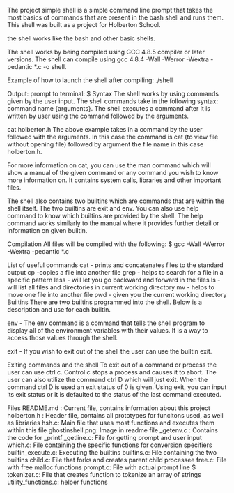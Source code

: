 The project simple shell is a simple command line prompt that takes the most basics of commands that are present in the bash shell and runs them. This shell was built as a project for Holberton School.

the shell works like the bash and other basic shells.

The shell works by being compiled using GCC 4.8.5 compiler or later versions. The shell can compile using gcc 4.8.4 -Wall -Werror -Wextra -pedantic *.c -o shell.

Example of how to launch the shell after compiling:
./shell

Output: prompt to terminal: $ 
Syntax
The shell works by using commands given by the user input. The shell commands take in the following syntax: command name {arguments}. The shell executes a command after it is written by user using the command followed by the arguments.

cat holberton.h The above example takes in a command by the user followed with the arguments. In this case the command is cat (to view file without opening file) followed by argument the file name in this case holberton.h.

For more information on cat, you can use the man command which will show a manual of the given command or any command you wish to know more information on. It contains system calls, libraries and other important files.

The shell also contains two builtins which are commands that are within the shell itself. The two builtins are exit and env. You can also use help command to know which builtins are provided by the shell. The help command works similarly to the manual where it provides further detail or information on given builtin.

Compilation
All files will be compiled with the following: $ gcc -Wall -Werror -Wextra -pedantic *.c

List of useful commands
cat - prints and concatenates files to the standard output
cp -copies a file into another file
grep - helps to search for a file in a specific pattern
less - will let you go backward and forward in the files
ls - will list all files and directories in current working directory
mv - helps to move one file into another file
pwd - given you the current working directory
Builtins
There are two builtins programmed into the shell. Below is a description and use for each builtin.

env - The env command is a command that tells the shell program to display all of the environment variables with their values. It is a way to access those values through the shell.

exit - If you wish to exit out of the shell the user can use the builtin exit.

Exiting commands and the shell
To exit out of a command or process the user can use ctrl c. Control c stops a process and causes it to abort. The user can also utilize the command ctrl D which will just exit. When the command ctrl D is used an exit status of 0 is given. Using exit, you can input its exit status or it is defaulted to the status of the last command executed.

Files
README.md : Current file, contains information about this project
holberton.h : Header file, contains all prototypes for funcitons used, as well as libriaries
hsh.c: Main file that uses most functions and executes them within this file
ghostinshell.png: Image in readme file
_getenv.c : Contains the code for _printf
_getline.c: File for getting prompt and user input
which.c: File containing the specific functions for conversion specifiers
builtin_execute.c: Executing the builtins
builtins.c: File containing the two builtins
child.c: File that forks and creates parent child processee
free.c: File with free malloc functions
prompt.c: File with actual prompt line $
tokenizer.c: File that creates function to tokenize an array of strings
utility_functions.c: helper functions
